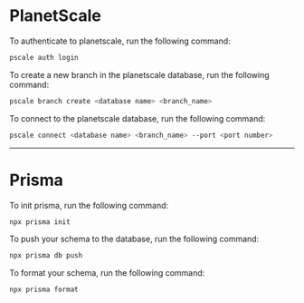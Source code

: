 # PlanetScale

To authenticate to planetscale, run the following command:

```bash
pscale auth login
```

To create a new branch in the planetscale database, run the following command:

```bash
pscale branch create <database name> <branch_name>
```

To connect to the planetscale database, run the following command:

```bash
pscale connect <database name> <branch_name> --port <port number>
```

---

# Prisma

To init prisma, run the following command:

```bash
npx prisma init
```

To push your schema to the database, run the following command:

```bash
npx prisma db push
```

To format your schema, run the following command:

```bash
npx prisma format
```